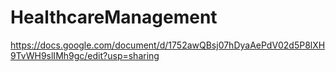 # HealthcareManagement

https://docs.google.com/document/d/1752awQBsj07hDyaAePdV02d5P8lXH9TvWH9slIMh9gc/edit?usp=sharing
